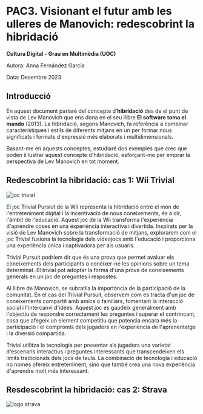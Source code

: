 # PAC3. Visionant el futur amb les ulleres de Manovich: redescobrint la hibridació

**Cultura Digital - Grau en Multimèdia (UOC)**


Autora: Anna Fernández García


Data: Desembre 2023



## Introducció

En aquest document parlaré del concepte d’**hibridació** des de el punt de vista de Lev Manovich que ens dona en el seu llibre **El software toma el mando** (2013). La hibridació, segons Manovich, fa referència a combinar característiques i estils de diferents mitjans en un per formar nous significats i formats d'expressió més elaborats i multidimensionals.

Basant-me en aquests conceptes, estudiaré dos exemples que crec que poden il·lustrar aquest concepte d'hibridació, esforçant-me per emprar la perspectiva de Lev Manovich en tot moment.


## Redescobrint la hibridació: cas 1: Wii Trivial
![joc trivial](https://images.nintendolife.com/screenshots/16521/large.jpg)

El joc Trivial Pursiut de la Wii representa la hibridació entre el món de l'entreteniment digital i la incentivació de nous coneixements, és a dir, l'àmbit de l'educació. Aquest joc de la Wii transforma l'experiència d'aprendre coses en una experiència interactiva i divertida. Inspirats per la visió de Lev Manovich sobre la transformació de mitjans, explorarem com el joc Trivial fusiona la tecnologia dels videojocs amb l'educació i proporciona una experiència única i captivadora per als usuaris.

Trivial Pursuit podríem dir que és una prova que permet avaluar els coneixements dels participants o conèixer-ne les opinions sobre un tema determinat. El trivial pot adoptar la forma d'una prova de coneixements generals en un joc de preguntes i respostes.

Al llibre de Manovich, se subratlla la importància de la participació de la comunitat. En el cas del Trivial Pursuit, observem com es tracta d'un joc de coneixements compartit amb amics o familiars, fomentant la interacció social i l'intercanvi d'idees. Aquest joc es gaudeix generalment amb l'objectiu de respondre correctament les preguntes i superar el contrincant, cosa que afegeix un element competitiu que potencia encara més la participació i el compromís dels jugadors en l'experiència de l'aprenentatge i la diversió compartida.

Trivial utilitza la tecnologia per presentar als jugadors una varietat d'escenaris interactius i preguntes interessants que transcendeixen els límits tradicionals dels jocs de taula. La combinació de tecnologia i educació no només ofereix entreteniment, sinó que també crea una nova experiència d'aprendre molt més interessant.

## Resdescobrint la hibridació: cas 2: Strava

![logo strava](https://upload.wikimedia.org/wikipedia/commons/c/cb/Strava_Logo.svg)
